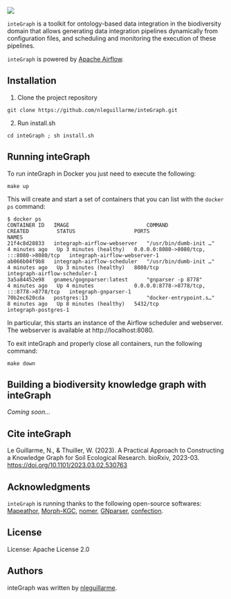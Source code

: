 ![](https://i.ibb.co/C0jzrCk/integraph-logo.png)

`inteGraph` is a toolkit for ontology-based data integration in the biodiversity domain that allows generating data integration pipelines dynamically from configuration files, and scheduling and monitoring the execution of these pipelines.

`inteGraph` is powered by [Apache Airflow](https://airflow.apache.org/).

## Installation

1. Clone the project repository
``` console
git clone https://github.com/nleguillarme/inteGraph.git
```
2. Run install.sh
``` console
cd inteGraph ; sh install.sh
```

## Running inteGraph

To run inteGraph in Docker you just need to execute the following:
``` console
make up
```
This will create and start a set of containers that you can list with the `docker ps` command:
``` console
$ docker ps
CONTAINER ID   IMAGE                         COMMAND                  CREATED         STATUS                   PORTS                                       NAMES
21f4c8d28833   integraph-airflow-webserver   "/usr/bin/dumb-init …"   4 minutes ago   Up 3 minutes (healthy)   0.0.0.0:8080->8080/tcp, :::8080->8080/tcp   integraph-airflow-webserver-1
ab066b04f9b8   integraph-airflow-scheduler   "/usr/bin/dumb-init …"   4 minutes ago   Up 3 minutes (healthy)   8080/tcp                                    integraph-airflow-scheduler-1
3a5a84452e98   gnames/gognparser:latest      "gnparser -p 8778"       4 minutes ago   Up 4 minutes             0.0.0.0:8778->8778/tcp, :::8778->8778/tcp   integraph-gnparser-1
70b2ec620cda   postgres:13                   "docker-entrypoint.s…"   8 minutes ago   Up 8 minutes (healthy)   5432/tcp                                    integraph-postgres-1
```
In particular, this starts an instance of the Airflow scheduler and webserver. The webserver is available at http://localhost:8080.

To exit inteGraph and properly close all containers, run the following command:
``` console
make down
```

## Building a biodiversity knowledge graph with inteGraph

*Coming soon...*

## Cite inteGraph

Le Guillarme, N., & Thuiller, W. (2023). A Practical Approach to Constructing a Knowledge Graph for Soil Ecological Research. bioRxiv, 2023-03. https://doi.org/10.1101/2023.03.02.530763 

## Acknowledgments

`inteGraph` is running thanks to the following open-source softwares: [Mapeathor](https://github.com/oeg-upm/mapeathor), [Morph-KGC](https://morph-kgc.readthedocs.io/en/latest/), [nomer](https://github.com/globalbioticinteractions/nomer), [GNparser](https://github.com/gnames/gnparser), [confection](https://github.com/explosion/confection).

## License

License: Apache License 2.0

## Authors

inteGraph was written by [nleguillarme](https://github.com/nleguillarme/).
